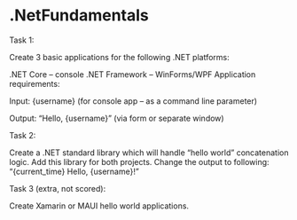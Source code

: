 # .NetFundamentals

Task 1:

Create 3 basic applications for the following .NET platforms:

.NET Core – console
.NET Framework – WinForms/WPF
Application requirements:

Input: {username} (for console app – as a command line parameter)

Output: “Hello, {username}” (via form or separate window) 

Task 2:  

Create a .NET standard library which will handle “hello world” concatenation logic. Add this library for both projects. Change the output to following: “{current_time} Hello, {username}!”

Task 3 (extra, not scored): 

Create Xamarin or MAUI hello world applications. 
